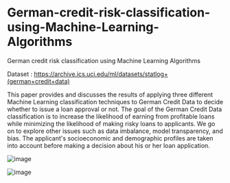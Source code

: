 # German-credit-risk-classification-using-Machine-Learning-Algorithms
German credit risk classification using Machine Learning Algorithms


Dataset : https://archive.ics.uci.edu/ml/datasets/statlog+(german+credit+data)



This paper provides and discusses the results of applying three different Machine Learning classification techniques to German Credit Data to decide whether to issue a loan approval or not. The goal of the German Credit Data classification is to increase the likelihood of earning from profitable loans while minimizing the likelihood of making risky loans to applicants. We go on to explore other issues such as data imbalance, model transparency, and bias. The applicant's socioeconomic and demographic profiles are taken into account before making a decision about his or her loan application.


![image](https://github.com/user-attachments/assets/9018d103-c705-41f1-be6c-6de96343c2f4)


![image](https://github.com/user-attachments/assets/6faeb27f-d018-48f4-82cc-7123777daea6)
